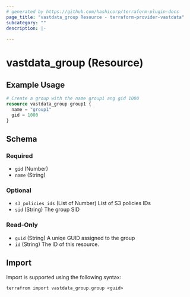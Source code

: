 ```yaml
---
# generated by https://github.com/hashicorp/terraform-plugin-docs
page_title: "vastdata_group Resource - terraform-provider-vastdata"
subcategory: ""
description: |-
  
---
```


# vastdata_group (Resource)



## Example Usage

```terraform
# Create a group with the name group1 ang gid 1000
resource vastdata_group group1 {
  name = "group1"
  gid = 1000
}
```

<!-- schema generated by tfplugindocs -->
## Schema

### Required

- `gid` (Number)
- `name` (String)

### Optional

- `s3_policies_ids` (List of Number) List of S3 policies IDs
- `sid` (String) The group SID

### Read-Only

- `guid` (String) A uniqe GUID assigned to the group
- `id` (String) The ID of this resource.

## Import

Import is supported using the following syntax:

```shell
terrafrom import vastdata_group.group <guid>
```
